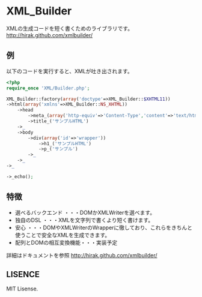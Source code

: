 XML_Builder
======================================================

XMLの生成コードを短く書くためのライブラリです。
http://hirak.github.com/xmlbuilder/

例
------------------------------------------------------

以下のコードを実行すると、XMLが吐き出されます。

```php
<?php
require_once 'XML/Builder.php';

XML_Builder::factory(array('doctype'=>XML_Builder::$XHTML11))
->html(array('xmlns'=>XML_Builder::NS_XHTML))
    ->head
        ->meta_(array('http-equiv'=>'Content-Type','content'=>'text/html; charset=UTF-8'))
        ->title_('サンプルHTML')
    ->_
    ->body
        ->div(array('id'=>'wrapper'))
            ->h1_('サンプルHTML')
            ->p_('サンプル')
        ->_
    ->_
->_

->_echo();
```

特徴
------------------------------------------------------

* 選べるバックエンド ・・・DOMかXMLWriterを選べます。
* 独自のDSL ・・・XMLを文字列で書くより短く書けます。
* 安心 ・・・DOMやXMLWriterのWrapperに徹しており、これらをきちんと使うことで安全なXMLを生成できます。
* 配列とDOMの相互変換機能・・・実装予定

詳細はドキュメントを参照
http://hirak.github.com/xmlbuilder/


LISENCE
------------------------------------------------------

MIT Lisense.
